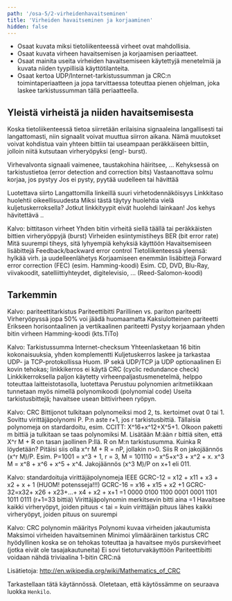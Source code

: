 ```yaml
---
path: '/osa-5/2-virheidenhavaitseminen'
title: 'Virheiden havaitseminen ja korjaaminen'
hidden: false
---
```



<text-box variant='learningObjectives' name='Oppimistavoitteet'>

- Osaat kuvata miksi tietoliikenteessä virheet ovat mahdollisia.
- Osaat kuvata virheen havaitsemisen ja korjaamisen periaatteet.
- Osaat mainita useita virheiden havaitsemiseen käytettyjä menetelmiä ja kuvata niiden tyypillisiä käyttötilanteita.
- Osaat kertoa UDP/Internet-tarkistussumman ja CRC:n toimintaperiaatteen ja jopa tarvittaessa toteuttaa pienen ohjelman, joka laskee tarkistussumman tällä periaatteella.

</text-box>

## Yleistä virheistä ja niiden havaitsemisesta

Koska tietoliikenteessä tietoa siirretään erilaisina signaaleina langallisesti tai langattomasti, niin signaalit voivat muuttua siirron aikana. Nämä muutokset voivat kohdistua vain yhteen bittiin tai useampaan peräkkäiseen bittiin, jolloin niitä kutsutaan virheryöpyksi (engl- burst).


Virhevalvonta
  signaali vaimenee, taustakohina häiritsee, ...
  Kehyksessä on tarkistustietoa (error detection and correction bits)
  Vastaanottava solmu korjaa, jos pystyy
  Jos ei pysty, pyytää uudelleen tai hävittää 
  
  Luotettava siirto
  Langattomilla linkeillä suuri virhetodennäköisyys
  Linkkitaso huolehtii oikeellisuudesta
  Miksi tästä täytyy huolehtia vielä kuljetuskerroksella?
  Jotkut linkkityypit eivät huolehdi lainkaan!
  Jos kehys hävitettävä .. 
  



Kalvo: bittitason virheet
Yhden bitin virheitä siellä täällä tai peräkkäisten bittien virheryöppyjä (burst)
 Virheiden esiintymistiheys BER (bit error rate)
 Mitä suurempi tiheys, sitä lyhyempiä kehyksiä käyttöön 
 Havaitsemiseen lisäbittejä
 Feedback/backward error control
 Tietoliikenteessä yleensä: hylkää virh. ja uudelleenlähetys
 Korjaamiseen enemmän lisäbittejä 
 Forward error correction (FEC) (esim. Hamming-koodi)
 Esim. CD, DVD, Blu-Ray, viivakoodit, satelliittiyhteydet, digitelevisio, ...  (Reed-Salomon-koodi)

## Tarkemmin

Kalvo: pariteettitarkistus
Pariteettibitti
  Parillinen vs. pariton pariteetti
  Virheryöpyssä jopa 50% voi jäädä huomaamatta
Kaksiulotteinen pariteetti
  Erikseen horisontaalinen ja vertikaalinen pariteetti
  Pystyy korjaamaan yhden bitin virheen
Hamming-koodi (kts.TiTo)

Kalvo: Tarkistussumma
Internet-checksum
  Yhteenlasketaan 16 bitin kokonaisuuksia, yhden komplementti
  Kuljetuskerros laskee ja tarkastaa UDP- ja TCP-protokollissa
  Huom. IP sekä UDP/TCP ja UDP optionaalinen
  Ei kovin tehokas;  linkkikerros ei käytä
CRC (cyclic redundance check)
  Linkkikerroksella paljon käytetty virheenpaljastusmenetelmä, 
  helppo toteuttaa laitteistotasolla, luotettava
  Perustuu polynomien aritmetiikkaan 
  tunnetaan myös nimellä polynomikoodi (polynomial code)
  Useita tarkistusbittejä; havaitsee usean bittivirheen ryöpyn. 
  
Kalvo: CRC
Bittijonot tulkitaan polynomeiksi mod 2, ts. kertoimet ovat 0 tai 1. 
Sovittu virittäjäpolynomi P. P:n aste r+1, jos r tarkistusbittiä. Tällaisia polynomeja on stardardoitu, esim. 
   CCITT: X^16+x^12+X^5+1.
Olkoon paketti m bittiä ja tulkitaan se taas polynomiksi M. 
Lisätään M:ään r bittiä siten, että X^r M + R on tasan jaollinen P:llä. 
R on M:n tarkistusumma. 
Kuinka R löydetään? 
Pitäisi siis olla x^r M + R = nP, jollakin n>0. 
Siis R on jakojäännös (x^r M)/P. 
Esim. P=1001 = x^3 + 1, r = 3, 
M = 101110 = x^5+x^3 + x^2 + x.
x^3 M = x^8 + x^6 + x^5 + x^4. 
Jakojäännös (x^3 M)/P on x+1 eli 011.  

Kalvo: standardoituja virittäjäpolynomeja IEEE
GCRC-12 = x12 + x11 + x3 + x2 + x + 1  (HUOM! potensseja!!!)
GCRC-16 = x16 + x15 + x2 +1
GCRC-32=x32+ x26 + x23+…+ x4 + x2 + x+1 
            =1 0000 0100 1100 0001 0001 1101 1011 0111
				(r+1=33 bittiä)
Virittäjäpolynomin merkitsevin bitti aina =1
Havaitsee
   kaikki virheryöpyt, joiden pituus < tai =  kuin virittäjän pituus
   lähes kaikki virheryöpyt, joiden pituus on suurempi
   
   
Kalvo: CRC polynomin määritys
Polynomi kuvaa virheiden jakautumista
Maksimoi virheiden havaitseminen
Minimoi ylimääräinen tarkistus
CRC hyödyllinen koska se on tehokas toteuttaa ja havaitsee myös purskevirheet (jotka eivät ole tasajakautuneita)
Ei sovi tietoturvakäyttöön
Pariteettibitti voidaan nähdä triviaalina 1-bitin CRC:nä

Lisätietoja: http://en.wikipedia.org/wiki/Mathematics_of_CRC



 








Tarkastellaan tätä käytännössä. Oletetaan, että käytössämme on seuraava luokka `Henkilo`.

<quiz id='3a28a6ee-2504-44c5-957d-1dbd9e9533af'></quiz>

